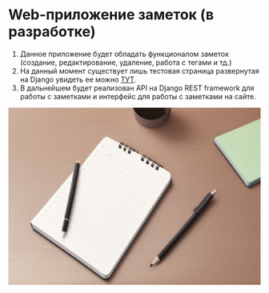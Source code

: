# Web-приложение заметок (в разработке)
1. Данное приложение будет обладать функционалом заметок (создание, редактирование, удаление, работа с тегами и тд.)
2. На данный момент существует лишь тестовая страница развернутая на Django увидеть ее можно [ТУТ](http://95.163.237.246/).
3. В дальнейшем будет реализован API на Django REST framework для работы с заметками и интерфейс для работы с заметками на сайте.

![notes picture](images/ComfyUI_00138_.png)